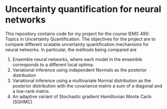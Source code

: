# Uncertainty quantification for neural networks

This repository contains code for my project for the course IEMS 490: Topics in Uncertainty Quantification. The objectives for the project are to compare different scalable uncertainty quantification mechanisms for neural networks. In particular, the methods being compared are

1. Ensemble neural networks, where each model in the ensemble corresponds to a different local optima.
2. Variational inference using independent Normals as the posterior distribution
3. Variational inference using a multivariate Normal distribution as the posterior distribution with the covariance matrix a sum of a diagonal and a low-rank matrix.
4. An adaptive variant of Stochastic gradient Hamiltonian Monte Carlo (SGHMC)
